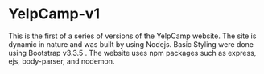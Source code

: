 # YelpCamp-v1

This is the first of a series of versions of the YelpCamp website. The site is dynamic in nature and was built by using Nodejs. Basic Styling were done using Bootstrap v3.3.5 .
The website uses npm packages such as express, ejs, body-parser, and nodemon.

